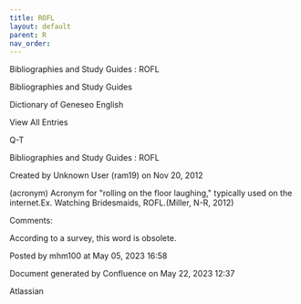```yaml
---
title: ROFL
layout: default
parent: R
nav_order:
---
```


Bibliographies and Study Guides : ROFL

Bibliographies and Study Guides

Dictionary of Geneseo English

View All Entries

Q-T

Bibliographies and Study Guides : ROFL

Created by  Unknown User (ram19) on Nov 20, 2012

(acronym) Acronym for &quot;rolling on the floor laughing,&quot; typically used on the internet.Ex. Watching Bridesmaids, ROFL.(Miller, N-R, 2012)

Comments:

According to a survey, this word is obsolete.

Posted by mhm100 at May 05, 2023 16:58

Document generated by Confluence on May 22, 2023 12:37

Atlassian

